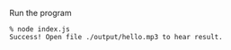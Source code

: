 
Run the program        
```
% node index.js
Success! Open file ./output/hello.mp3 to hear result.
```     